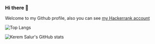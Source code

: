 ### Hi there 👋

Welcome to my Github profile, also you can see [my Hackerrank account](https://www.hackerrank.com/profile/keremsalur)

![Top Langs](https://github-readme-stats.vercel.app/api/top-langs/?username=keremsalur&layout=compact&show_icons=true&theme=github_dark&hide_border=true)

![Kerem Salur's GitHub stats](https://github-readme-stats.vercel.app/api?username=keremsalur&show_icons=true&theme=github_dark&hide_border=true)


<!--
**keremsalur/keremsalur** is a ✨ _special_ ✨ repository because its `README.md` (this file) appears on your GitHub profile.
https://github.com/anuraghazra/github-readme-stats#themes

Here are some ideas to get you started:

- 🔭 I’m currently working on ...
- 🌱 I’m currently learning ...
- 👯 I’m looking to collaborate on ...
- 🤔 I’m looking for help with ...
- 💬 Ask me about ...
- 📫 How to reach me: ...
- 😄 Pronouns: ...
- ⚡ Fun fact: ...
-->
